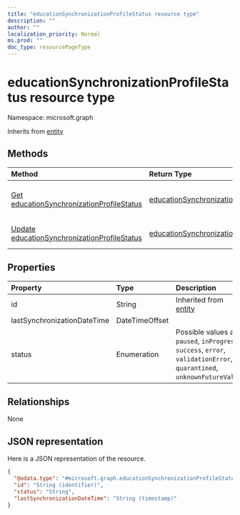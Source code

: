 ```yaml
---
title: "educationSynchronizationProfileStatus resource type"
description: ""
author: ""
localization_priority: Normal
ms.prod: ""
doc_type: resourcePageType
---
```


# educationSynchronizationProfileStatus resource type


Namespace: microsoft.graph




Inherits from [entity](../resources/entity.md)

## Methods
|Method|Return Type|Description|
|:---|:---|:---|
|[Get educationSynchronizationProfileStatus](../api/educationsynchronizationprofilestatus-get.md)|[educationSynchronizationProfileStatus](../resources/educationsynchronizationprofilestatus.md)|Read properties and relationships of the [educationSynchronizationProfileStatus](../resources/educationsynchronizationprofilestatus.md) object.|
|[Update educationSynchronizationProfileStatus](../api/educationsynchronizationprofilestatus-update.md)|[educationSynchronizationProfileStatus](../resources/educationsynchronizationprofilestatus.md)|Update the properties of a [educationSynchronizationProfileStatus](../resources/educationsynchronizationprofilestatus.md) object.|

## Properties
|Property|Type|Description|
|:---|:---|:---|
|id|String| Inherited from [entity](../resources/entity.md)|
|lastSynchronizationDateTime|DateTimeOffset||
|status|Enumeration| Possible values are: `paused`, `inProgress`, `success`, `error`, `validationError`, `quarantined`, `unknownFutureValue`.|

## Relationships
None

## JSON representation
Here is a JSON representation of the resource.
<!-- {
  "blockType": "resource",
  "keyProperty": "id",
  "@odata.type": "microsoft.graph.educationSynchronizationProfileStatus",
  "baseType": "microsoft.graph.entity",
  "openType": false
}
-->
``` json
{
  "@odata.type": "#microsoft.graph.educationSynchronizationProfileStatus",
  "id": "String (identifier)",
  "status": "String",
  "lastSynchronizationDateTime": "String (timestamp)"
}
```

